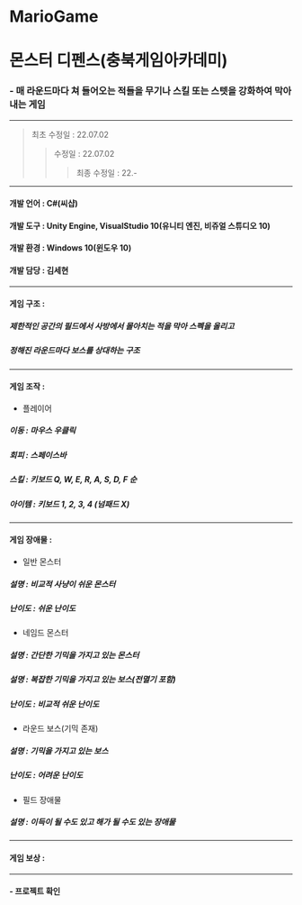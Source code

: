 # MarioGame
 # 몬스터 디펜스(충북게임아카데미)
 ### - 매 라운드마다 쳐 들어오는 적들을 무기나 스킬 또는 스텟을 강화하여 막아내는 게임
---
> 최초 수정일 : 22.07.02
>> 수정일 : 22.07.02
>>> 최종 수정일 : 22.-
---
#### 개발 언어 : C#(씨샵)
#### 개발 도구 : Unity Engine, VisualStudio 10(유니티 엔진, 비쥬얼 스튜디오 10)
#### 개발 환경 : Windows 10(윈도우 10)
#### 개발 담당 : 김세현
---
#### 게임 구조 :
##### 제한적인 공간의 필드에서 사방에서 몰아치는 적을 막아 스펙을 올리고
##### 정해진 라운드마다 보스를 상대하는 구조
---
#### 게임 조작 :
* 플레이어
##### 이동 : 마우스 우클릭
##### 회피 : 스페이스바
##### 스킬 : 키보드 Q, W, E, R, A, S, D, F 순
##### 아이템 : 키보드 1, 2, 3, 4 (넘패드 X)
---
#### 게임 장애물 :
* 일반 몬스터
##### 설명 : 비교적 사냥이 쉬운 몬스터
##### 난이도 : 쉬운 난이도
* 네임드 몬스터
##### 설명 : 간단한 기믹을 가지고 있는 몬스터
##### 설명 : 복잡한 기믹을 가지고 있는 보스(전멸기 포함)
##### 난이도 : 비교적 쉬운 난이도
* 라운드 보스(기믹 존재)
##### 설명 : 기믹을 가지고 있는 보스
##### 난이도 : 어려운 난이도
* 필드 장애물
##### 설명 : 이득이 될 수도 있고 해가 될 수도 있는 장애물
---
#### 게임 보상 :
---
#### - 프로젝트 확인
